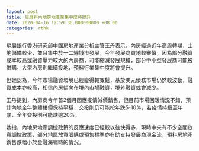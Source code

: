 ```yaml
---
layout: post
title: 星展料內地房地產業集中度將提升
date: 2020-04-16 12:59:36.000000000 +08:00
categories: rthk
---
```


星展銀行香港研究部中國房地產業分析主管王丹表示，內房經過近年高周轉期，土地儲備較少，並且集中於一二線城市發展，今年發展商買地較審慎，因為部分融資成本較高或融資壓力較大的內房商，可能縮減發展規模，部分中小型發展商可能被併購，大型內房則繼續投地，預料行業集中度將會提升。

但她認為，今年市場融資環境已經變得較寬鬆，基於美元債務市場仍然較波動，融資成本亦較高，相信內房傾向在境內市場融資，境外融資或會減少。

王丹提到，內房商今年首2個月因應疫情減價銷售，但目前市場回暖情況不錯，預計內地全年整體樓價保持平穩，交投則仍可能按年跌5-10%，若疫情持續至年底，全年交投則可能跌逾20%。

她指，內地房地產調控政策的反應速度已經較以往快得多，現時中央有不少空間放寬調控政策，部分地區放寬限購或預售標準亦有助支持發展商現金流，預料房地產銷售跌幅小於金融海嘯時的情況。

